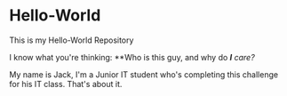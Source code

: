 # Hello-World
This is my Hello-World Repository

I know what you're thinking: **Who is this guy, and why do ***I*** *care?*

My name is Jack, I'm a Junior IT student who's completing this challenge for his IT class. That's about it. 
